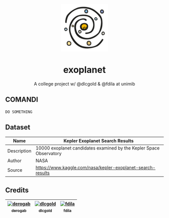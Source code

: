 <p align="center">
  <img alt="exoplanet" src="./assets/icon.svg" height="150" />
  <h1 align="center">exoplanet</h1>
  <p align="center">A college project w/ @dlcgold &amp; @fdila at unimib</p>
</p>


## COMANDI

```
DO SOMETHING
```





## Dataset
| Name        | Kepler Exoplanet Search Results                                     |
|-------------|---------------------------------------------------------------------|
| Description | 10000 exoplanet candidates examined by the Kepler Space Observatory |
| Author      | NASA                                                                |
| Source      | https://www.kaggle.com/nasa/kepler-exoplanet-search-results         |

## Credits

| [<img src="https://avatars.githubusercontent.com/u/4183824?v=4" width="100px;" alt="derogab"/><br /><sub><b>derogab</b></sub>](https://github.com/derogab) | [<img src="https://avatars.githubusercontent.com/u/31136677?v=4" width="100px;" alt="dlcgold"/><br /><sub><b>dlcgold</b></sub>](https://github.com/dlcgold) | [<img src="https://avatars.githubusercontent.com/u/32036043?v=4" width="100px;" alt="fdila"/><br /><sub><b>fdila</b></sub>](https://github.com/fdila) | 
| :---: | :---: | :---: |
